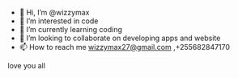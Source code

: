 - 👋 Hi, I’m @wizzymax
- 👀 I’m interested in code 
- 🌱 I’m currently learning coding
- 💞️ I’m looking to collaborate on developing apps and website
- 📫 How to reach me wizzymax27@gmail.com ,+255682847170

<!---
wizzymax/wizzymax is a ✨ special ✨ repository because its `README.md` (this file) appears on your GitHub profile.
You can click the Preview link to take a look at your changes.
--->
love you all
